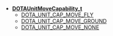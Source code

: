 * [**DOTAUnitMoveCapability_t**](/Constants/_sidebar)
	* [DOTA_UNIT_CAP_MOVE_FLY](Constants/DOTAUnitMoveCapability_t/DOTA_UNIT_CAP_MOVE_FLY)
	* [DOTA_UNIT_CAP_MOVE_GROUND](Constants/DOTAUnitMoveCapability_t/DOTA_UNIT_CAP_MOVE_GROUND)
	* [DOTA_UNIT_CAP_MOVE_NONE](Constants/DOTAUnitMoveCapability_t/DOTA_UNIT_CAP_MOVE_NONE)
